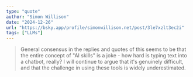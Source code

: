 ```yaml
---
type: "quote"
author: "Simon Willison"
date: "2024-12-26"
url: "https://bsky.app/profile/simonwillison.net/post/3le7xzlt3ec2i"
tags: ["LLMs"]
---
```


> General consensus in the replies and quotes of this seems to be that the entire concept of "AI skills" is a joke - how hard is typing text into a chatbot, really? I will continue to argue that it's genuinely difficult, and that the challenge in using these tools is widely underestimated.